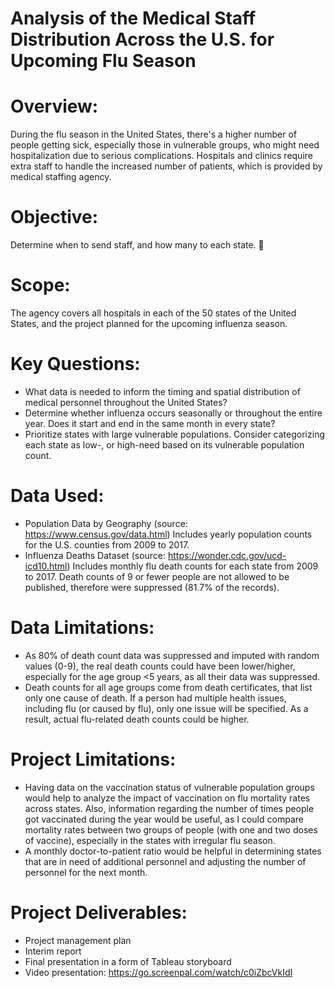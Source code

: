 # Analysis of the Medical Staff Distribution Across the U.S. for Upcoming Flu Season

# Overview: 
During the flu season in the United States, there's a higher number of people getting sick, especially those in vulnerable groups, who might need hospitalization due to serious complications. Hospitals and clinics require extra staff to handle the increased number of patients, which is provided by medical staffing agency.

# Objective: 
Determine when to send staff, and how many to each state.

# Scope: 
The agency covers all hospitals in each of the 50 states of the United States, and the project planned for the upcoming influenza season.

# Key Questions:
- What data is needed to inform the timing and spatial distribution of medical personnel throughout the United States?
- Determine whether influenza occurs seasonally or throughout the entire year. Does it start and end in the same month in every state?
- Prioritize states with large vulnerable populations. Consider categorizing each state as low-, or high-need based on its vulnerable population count.
  
# Data Used:
- Population Data by Geography (source: https://www.census.gov/data.html)
Includes yearly population counts for the U.S. counties from 2009 to 2017.
- Influenza Deaths Dataset (source: https://wonder.cdc.gov/ucd-icd10.html)
Includes monthly flu death counts for each state from 2009 to 2017. Death counts of 9 or fewer people are not allowed to be published, therefore were suppressed (81.7% of the records).
# Data Limitations:
- As 80% of death count data was suppressed and imputed with random values (0-9), the real death counts could have been lower/higher, especially for the age group <5 years, as all their data was suppressed.
- Death counts for all age groups come from death certificates, that list only one cause of death. If a person had multiple health issues, including flu (or caused by flu), only one issue will be specified. As a result, actual flu-related death counts could be higher.

# Project Limitations:
- Having data on the vaccination status of vulnerable population groups would help to analyze the impact of vaccination on flu mortality rates across states. Also, information regarding the number of times people got vaccinated during the year would be useful, as I could compare mortality rates between two groups of people (with one and two doses of vaccine), especially in the states with irregular flu season.
- A monthly doctor-to-patient ratio would be helpful in determining states that are in need of additional personnel and adjusting the number of personnel for the next month.


# Project Deliverables:
- Project management plan
- Interim report
- Final presentation in a form of Tableau storyboard
- Video presentation: https://go.screenpal.com/watch/c0iZbcVkIdI

